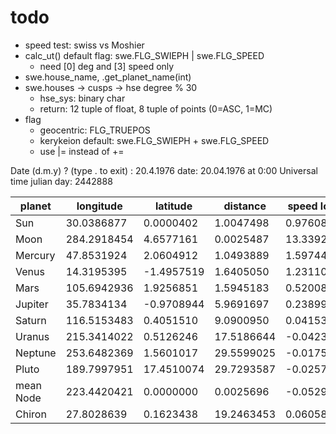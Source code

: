 # todo

- speed test: swiss vs Moshier
- calc_ut() default flag: swe.FLG_SWIEPH | swe.FLG_SPEED
    - need [0] deg and [3] speed only
- swe.house_name, .get_planet_name(int)
- swe.houses -> cusps -> hse degree % 30
    - hse_sys: binary char
    - return: 12 tuple of float, 8 tuple of points (0=ASC, 1=MC)
- flag
    - geocentric: FLG_TRUEPOS
    - kerykeion default: swe.FLG_SWIEPH + swe.FLG_SPEED
    - use |= instead of +=

Date (d.m.y) ? (type . to exit) : 20.4.1976
date: 20.04.1976 at 0:00 Universal time
julian day: 2442888

| planet    | longitude   | latitude   | distance   | speed long. |
| --------- | ----------- | ---------- | ---------- | ----------- |
| Sun       | 30.0386877  | 0.0000402  | 1.0047498  | 0.9760844   |
| Moon      | 284.2918454 | 4.6577161  | 0.0025487  | 13.3392903  |
| Mercury   | 47.8531924  | 2.0604912  | 1.0493889  | 1.5974471   |
| Venus     | 14.3195395  | -1.4957519 | 1.6405050  | 1.2311057   |
| Mars      | 105.6942936 | 1.9256851  | 1.5945183  | 0.5200818   |
| Jupiter   | 35.7834134  | -0.9708944 | 5.9691697  | 0.2389947   |
| Saturn    | 116.5153483 | 0.4051510  | 9.0900950  | 0.0415307   |
| Uranus    | 215.3414022 | 0.5126246  | 17.5186644 | -0.0423250  |
| Neptune   | 253.6482369 | 1.5601017  | 29.5599025 | -0.0175143  |
| Pluto     | 189.7997951 | 17.4510074 | 29.7293587 | -0.0257443  |
| mean Node | 223.4420421 | 0.0000000  | 0.0025696  | -0.0529421  |
| Chiron    | 27.8028639  | 0.1623438  | 19.2463453 | 0.0605809   |